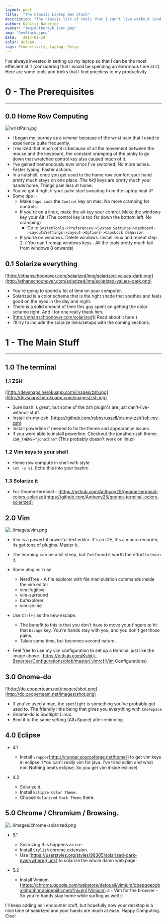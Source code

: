 ```yaml
---
layout: post
title:  "The Classic Laptop Dev Stack"
description: "The classic list of tools that I can't live without (and how to set them up)."
author: Kshitij Banerjee
avatar: "img/authors/K_icon.png"
img: "DevStack.jpeg"
date:   2017-01-24
color: 8c7aa9
tags: Productivity, Laptop, Setup
---
```


I've always invested in setting up my laptop so that I can be the most effecient at it (considering that I would be spending an enormous time at it).
Here are some tools and tricks that I find priceless to my productivity.

# 0 - The Prerequisites
- - - - - - - - - - - - -

0.0 Home Row Computing
-----------------

![wristPain.jpg](../images/wristPain.jpg)
- I began my journey as a _vimmer_ because of the wrist pain that I used to experience quite frequently.
- I realized that much of it is because of all the movement between the mouse and the keyboard, the constant cramping of the pinky to go down that wretched control key also caused much of it.
- I've gained tremendously ever since I've switched. No more aches. Faster typing. Faster actions.
- In a nutshell, once you get used to the home row comfort your hand pretty much stays on one place. The _hklj_ keys are pretty much your hands home. Things pain less at home.
- You've got it right if your palm start sweating from the laptop heat :P.
- Some tips :-
  - Make `Caps Lock` the `Control` key on mac. No more cramping for controls.
  - If you're on a linux, make the alt key your control. Make the windows key your Alt. (The control key is too far down the bottom left. No cramping)
    - Go to `SystemTools->Preferences->System Settings->Keyboard->LayoutsSettings->Layout->Options->CapsLock behavior`
  - If you're on windows. Delete windows. Install linux and repeat step 2. ( You can't remap windows keys . All the tools pretty much fail from windows 8 onwards)


0.1 Solarize everything
------------------------

![http://ethanschoonover.com/solarized/img/solarized-values-dark.png](http://ethanschoonover.com/solarized/img/solarized-values-dark.png)
- You're going to spend a lot of time on your computer.
- Solarized is a color scheme that is the right shade that soothes and feels good on the eyes in the day and night.
- There is a solid amount of time this guy spent on getting the color scheme right. And I for one really thank him.
- [http://ethanschoonover.com/solarized]( Read about it here )
- I'll try to include the solarize links/setups with the coming sections.


# 1 - The Main Stuff
- - - - - - - - - - -

1.0 The terminal
----------------

### 1.1 ZSH

![http://devsnaps.herokuapp.com/images/zsh.jpg](http://devsnaps.herokuapp.com/images/zsh.jpg)
- Sure bash is great, but some of the zsh plugin's are just can't-live-without-stuff.
- Install oh-my-zsh. [https://github.com/robbyrussell/oh-my-zsh](oh-my-zsh)
- Install powerline if needed to fix the theme and appearance issues.
- If you were able to install powerline. Checkout the jonathen zsh theme. `ZSH_THEME="jonathan"` (This probably doesn't work on linux)

### 1.2 Vim keys to your shell
- Home row compute in shell with style
- `set -o vi`. Echo this into your bashrc

### 1.3 Solarize it

 - For Gnome-terminal - [https://github.com/Anthony25/gnome-terminal-colors-solarize](https://github.com/Anthony25/gnome-terminal-colors-solarized)

2.0 Vim
----------

![../images/vim.png](../images/vim.png)

- Vim is a powerful powerful text editor. It's an IDE, it's a macro recorder, Its got tons of plugins. Master it.
- The learning can be a bit steep, but I've found it worth the effort to learn it.

- Some plugins I use
  - NerdTree - A file explorer with file manipulation commands inside the vim editor
  - vim-fugitive
  - vim-surround
  - bufexplorer
  - vim-airline

- Use `Ctrl+]` as the new escape.
  - The benefit to this is that you don't have to move your fingers to hit that `Escape` key. You're hands stay with you, and you don't get those pains.
  - Takes some time, but becomes second nature.

- Feel free to use my vim configuration to set up a terminal just like the image above. [https://github.com/Kshitij-Banerjee/Configurations/blob/master/.vimrc](Vim Configurations)

3.0 Gnome-do
------------

![http://do.cooperteam.net/images/shot.png](http://do.cooperteam.net/images/shot.png)
- If you've used a mac, the `spotlight` is something you've probably got used to. The friendly little being that gives you everything with `Cmd+Space`
- Gnome-do is Spotlight Linux.
- Bind it to the same setting (Alt+Space) after rebinding


4.0 Eclipse
--------------
- 4.1
  - Install `vrapper`[http://vrapper.sourceforge.net/home/] to get vim keys in eclipse.
(You can't really vim for java. I've tried eclim and what not. Nothing beats eclipse. So you get vim inside eclipse)

- 4.2
  - Solarize it.
  - Install `Eclipse Color Theme`.
  - Choose `Solarized Dark Theme` there.


5.0 Chrome / Chromium / Browsing.
------------------

![../images/chrome-solarized.png](../images/chrome-solarized.png)
- 5.1

  - Solarizing this happens as so:-
  - Install `Stylish` chrome extension.
  - Use [https://userstyles.org/styles/98305/solarized-dark-everywhere](Link)  to solarize the whole damn web page!

- 5.2

  - Install Vimium [https://chrome.google.com/webstore/detouail/vimium/dbepggeogbaibhgnhhndojpepiihcmeb?hl=en](Vimium)
 a - Vim for the browser - So you're hands stay home while surfing as well :)


I'll keep adding as I encounter stuff, but hopefully now your desktop is a nice tone of solarized and your hands are much at ease. 
Happy Computing. Ciao!
